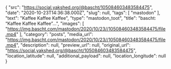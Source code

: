 {
  "src": "https://social.yakshed.org/@bascht/105084603483584475",
  "date": "2020-10-23T14:36:38.000Z",
  "slug": null,
  "tags": [
    "mastodon"
  ],
  "text": "Kaffee Kaffee Kaffee",
  "type": "mastodon_toot",
  "title": "bascht: “Kaffee Kaffee Kaffee”…",
  "images": [
    "https://img.bascht.com/mastodon/2020/10/23//105084603483584475/file.mp4"
  ],
  "category": "posts",
  "media_url": "https://img.bascht.com/mastodon/2020/10/23//105084603483584475/file.mp4",
  "description": null,
  "preview_url": null,
  "original_url": "https://social.yakshed.org/@bascht/105084603483584475",
  "location_latitude": null,
  "additional_payload": null,
  "location_longitude": null
}